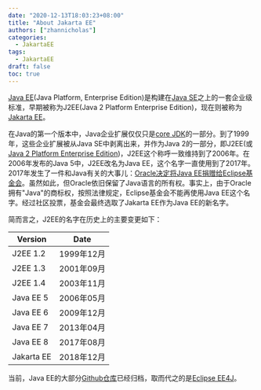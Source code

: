 ```yaml
---
date: "2020-12-13T18:03:23+08:00"
title: "About Jakarta EE"
authors: ["zhannicholas"]
categories:
  - JakartaEE
tags:
  - JakartaEE
draft: false
toc: true
---
```

[Java EE](https://www.oracle.com/java/technologies/java-ee-glance.html)(Java Platform, Enterprise Edition)是构建在[Java SE](https://www.oracle.com/technetwork/java/javase/overview/index.html)之上的一套企业级标准，早期被称为J2EE(Java 2 Platform Enterprise Edition)，现在则被称为[Jakarta EE](https://jakarta.ee/)。

在Java的第一个版本中，Java企业扩展仅仅只是[core JDK](http://titanium.cs.berkeley.edu/doc/java-langspec-1.0/)的一部分。到了1999年，这些企业扩展被从Java SE中剥离出来，并作为Java 2的一部分，即J2EE(或[Java 2 Platform Enterprise Edition](https://www.oracle.com/technetwork/java/javaee/appmodel-135059.html))，J2EE这个称呼一致维持到了2006年。在2006年发布的Java 5中，J2EE改名为Java EE，这个名字一直使用到了2017年。2017年发生了一件和Java有关的大事儿：[Oracle决定将Java EE捐赠给Eclipse基金会](https://blogs.oracle.com/theaquarium/opening-up-ee-update)。虽然如此，但Oracle依旧保留了Java语言的所有权。事实上，由于Oracle拥有"Java"的商标权，按照法律规定，Eclipse基金会不能再使用Java EE这个名字。经过社区投票，基金会最终选取了Jakarta EE作为Java EE的新名字。

简而言之，J2EE的名字在历史上的主要变更如下：

| Version    | Date       |
| ---------- | ---------- |
| J2EE 1.2   | 1999年12月 |
| J2EE 1.3   | 2001年09月 |
| J2EE 1.4   | 2003年11月 |
| Java EE 5  | 2006年05月 |
| Java EE 6  | 2009年12月 |
| Java EE 7  | 2013年04月 |
| Java EE 8  | 2017年08月 |
| Jakarta EE | 2018年12月 |

当前，Java EE的大部分[Github仓库](https://github.com/javaee)已经归档，取而代之的是[Eclipse EE4J](https://github.com/eclipse-ee4j)。
